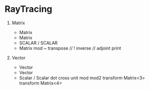 # RayTracing

1. Matrix
	+ Matrix
	- Matrix
	* SCALAR
	/ SCALAR
	* Matrix
	mod
	~ transpose
	// ! inverse
	// adjoint
	print

2. Vector
	+ Vector
	- Vector
	* Scalar
	/ Scalar
	dot
	cross
	unit
	mod
	mod2
	transform Matrix<3>
	transform Matrix<4>
